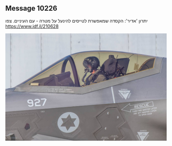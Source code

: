 ## Message 10226

יתרון 'אדיר':
הקסדה שמאפשרת לטייסים להינעל על מטרה - עם העיניים. צפו
https://www.idf.il/210628

![Photo](10226/10226_photo.jpg)
